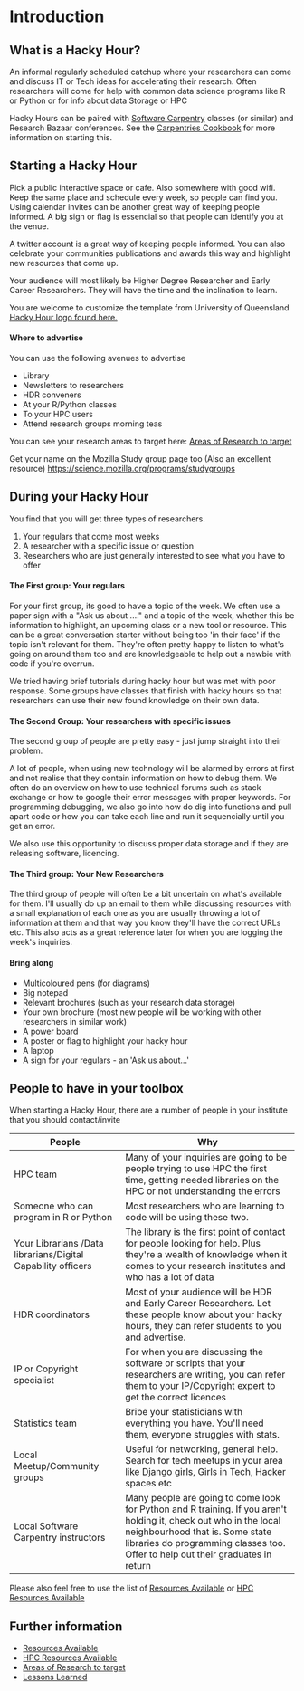 # Introduction

## What is a Hacky Hour?

An informal regularly scheduled catchup where your researchers can come and discuss IT or Tech ideas for accelerating their research. Often researchers will come for help with common data science programs like R or Python or for info about data Storage or HPC

Hacky Hours can be paired with [Software Carpentry](https://software-carpentry.org/lessons/) classes (or similar) and Research Bazaar conferences. See the [Carpentries Cookbook](https://cookbook.carpentries.org/) for more information on starting this.

## Starting a Hacky Hour

Pick a public interactive space or cafe. Also somewhere with good wifi. Keep the same place and schedule every week, so people can find you. Using calendar invites can be another great way of keeping people informed. A big sign or flag is essencial so that people can identify you at the venue.

A twitter account is a great way of keeping people informed. You can also celebrate your communities publications and awards this way and highlight new resources that come up.

Your audience will most likely be Higher Degree Researcher and Early Career Researchers. They will have the time and the inclination to learn. 

You are welcome to customize the template from University of Queensland [Hacky Hour logo found here.](Media/hack_hour_drawing.svg)

#### Where to advertise
You can use the following avenues to advertise
 - Library
 - Newsletters to researchers
 - HDR conveners
 - At your R/Python classes
 - To your HPC users
 - Attend research groups morning teas

You can see your research areas to target here: [Areas of Research to target](Demographics.md)

Get your name on the Mozilla Study group page too (Also an excellent resource) <https://science.mozilla.org/programs/studygroups>

## During your Hacky Hour

You find that you will get three types of researchers. 
1. Your regulars that come most weeks
2. A researcher with a specific issue or question
3. Researchers who are just generally interested to see what you have to offer

#### The First group: Your regulars
For your first group, its good to have a topic of the week. We often use a paper sign with a "Ask us about ...." and a topic of the week, whether this be information to highlight, an upcoming class or a new tool or resource. This can be a great conversation starter without being too 'in their face' if the topic isn't relevant for them. They're often pretty happy to listen to what's going on around them too and are knowledgeable to help out a newbie with code if you're overrun.

We tried having brief tutorials during hacky hour but was met with poor response. Some groups have classes that finish with hacky hours so that researchers can use their new found knowledge on their own data. 

#### The Second Group: Your researchers with specific issues
The second group of people are pretty easy - just jump straight into their problem. 

A lot of people, when using new technology will be alarmed by errors at first and not realise that they contain information on how to debug them. We often do an overview on how to use technical forums such as stack exchange or how to google their error messages with proper keywords.  For programming debugging, we also go into how do dig into functions and pull apart code or how you can take each line and run it sequencially until you get an error.

We also use this opportunity to discuss proper data storage and if they are releasing software, licencing. 

#### The Third group: Your New Researchers
The third group of people will often be a bit uncertain on what's available for them. I'll usually do up an email to them while discussing resources with a small explanation of each one as you are usually throwing a lot of information at them and that way you know they'll have the correct URLs etc. This also acts as a great reference later for when you are logging the week's inquiries. 

#### Bring along
 - Multicoloured pens (for diagrams)
 - Big notepad
 - Relevant brochures (such as your research data storage)
 - Your own brochure (most new people will be working with other researchers in similar work)
 - A power board
 - A poster or flag to highlight your hacky hour
 - A laptop
 - A sign for your regulars - an 'Ask us about...'

## People to have in your toolbox
When starting a Hacky Hour, there are a number of people in your institute that you should contact/invite

|People|Why|
|-------------------|-------------------------------------------------------------------------|
|HPC team| Many of your inquiries are going to be people trying to use HPC the first time, getting needed libraries on the HPC or not understanding the errors|
|Someone who can program in R or Python| Most researchers who are learning to code will be using these two. |
|Your Librarians /Data librarians/Digital Capability officers| The library is the first point of contact for people looking for help. Plus they're a wealth of knowledge when it comes to your research institutes and who has a lot of data|
|HDR coordinators|Most of your audience will be HDR and Early Career Researchers. Let these people know about your hacky hours, they can refer students to you and advertise.|
|IP or Copyright specialist|For when you are discussing the software or scripts that your researchers are writing, you can refer them to your IP/Copyright expert to get the correct licences|
|Statistics team|Bribe your statisticians with everything you have. You'll need them, everyone struggles with stats.|
|Local Meetup/Community groups|Useful for networking, general help. Search for tech meetups in your area like Django girls, Girls in Tech, Hacker spaces etc|
|Local Software Carpentry instructors|Many people are going to come look for Python and R training. If you aren't holding it, check out who in the local neighbourhood that is. Some state libraries do programming classes too. Offer to help out their graduates in return|

Please also feel free to use the list of [Resources Available](Resources.md) or [HPC Resources Available](HPCResources.md)

## Further information

- [Resources Available](Resources.md)
- [HPC Resources Available](HPCResources.md)
- [Areas of Research to target](Demographics.md)
- [Lessons Learned](LessonsLearned.md)
